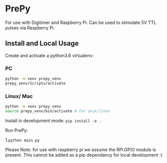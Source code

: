 # PrePy

For use with Digitimer and Raspberry Pi. Can be used to stimulate 5V TTL pulses via Raspberry Pi. 

## Install and Local Usage

Create and activate a python3.6 virtualenv: 

### PC
```bash
python -m venv prepy_venv
prepy_venv/Scripts/activate
```

### Linux/ Mac
```bash
python -m venv prepy_venv
source prepy_venv/bin/activate # for unix/linux
```

Install in development mode: `pip install -e .`

Run PrePy:

1.`python main.py`


Please Note: for use with raspberry pi we assume the RPi.GPIO module is present. This cannot be added as a pip dependancy for local development :(
